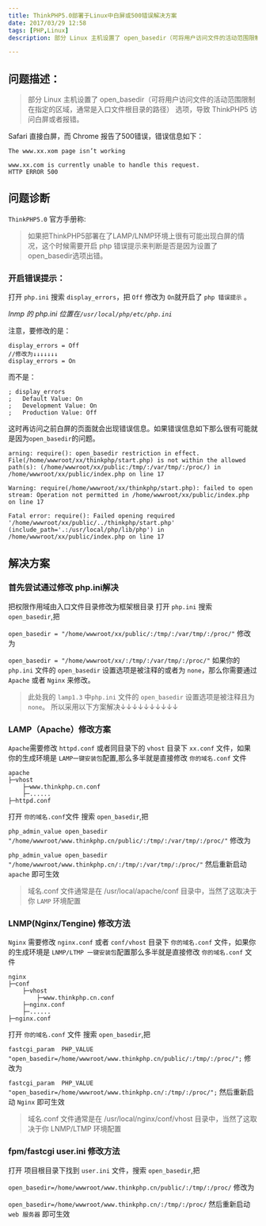 ```yaml
---
title: ThinkPHP5.0部署于Linux中白屏或500错误解决方案
date: 2017/03/29 12:58
tags: [PHP,Linux]
description: 部分 Linux 主机设置了 open_basedir（可将用户访问文件的活动范围限制在指定的区域，通常是入口文件根目录的路径） 选项，导致 ThinkPHP5 访问白屏或者报错。本文记录了作者解决该问题的过程。

---
```


## 问题描述：

>部分 Linux 主机设置了 open_basedir（可将用户访问文件的活动范围限制在指定的区域，通常是入口文件根目录的路径） 选项，导致 ThinkPHP5 访问白屏或者报错。

Safari 直接白屏，而 Chrome 报告了500错误，错误信息如下：

```
The www.xx.xom page isn’t working

www.xx.com is currently unable to handle this request.
HTTP ERROR 500
```
## 问题诊断

`ThinkPHP5.0` 官方手册称:
>如果把ThinkPHP5部署在了LAMP/LNMP环境上很有可能出现白屏的情况，这个时候需要开启 php 错误提示来判断是否是因为设置了open_basedir选项出错。

### 开启错误提示：

打开 `php.ini` 搜索 `display_errors`，把 `Off` 修改为 `On`就开启了 `php 错误提示` 。

*lnmp 的 php.ini 位置在`/usr/local/php/etc/php.ini`*

注意，要修改的是：

```
display_errors = Off
//修改为↓↓↓↓↓↓↓
display_errors = On
```
而不是：
```
; display_errors
;   Default Value: On
;   Development Value: On
;   Production Value: Off
```

这时再访问之前白屏的页面就会出现错误信息。如果错误信息如下那么很有可能就是因为`open_basedir`的问题。

```
arning: require(): open_basedir restriction in effect. File(/home/wwwroot/xx/thinkphp/start.php) is not within the allowed path(s): (/home/wwwroot/xx/public:/tmp/:/var/tmp/:/proc/) in /home/wwwroot/xx/public/index.php on line 17

Warning: require(/home/wwwroot/xx/thinkphp/start.php): failed to open stream: Operation not permitted in /home/wwwroot/xx/public/index.php on line 17

Fatal error: require(): Failed opening required '/home/wwwroot/xx/public/../thinkphp/start.php' (include_path='.:/usr/local/php/lib/php') in /home/wwwroot/xx/public/index.php on line 17
```

## 解决方案

### 首先尝试通过修改 php.ini解决

把权限作用域由入口文件目录修改为框架根目录
打开 `php.ini` 搜索 `open_basedir`,把

`open_basedir = "/home/wwwroot/xx/public/:/tmp/:/var/tmp/:/proc/"`
修改为

`open_basedir = "/home/wwwroot/xx/:/tmp/:/var/tmp/:/proc/"`
如果你的 `php.ini` 文件的 `open_basedir` 设置选项是被注释的或者为 `none`，那么你需要通过 `Apache` 或者 `Nginx` 来修改。

> 此处我的 `lamp1.3` 中`php.ini` 文件的 `open_basedir` 设置选项是被注释且为 `none`。
> 所以采用以下方案解决↓↓↓↓↓↓↓↓↓↓

### LAMP（Apache）修改方案
`Apache`需要修改 `httpd.conf` 或者同目录下的 `vhost` 目录下 `xx.conf` 文件，如果你的生成环境是 `LAMP一键安装包`配置,那么多半就是直接修改 `你的域名.conf` 文件

```
apache
├─vhost
    ├─www.thinkphp.cn.conf
    ├─......
├─httpd.conf
```
打开 `你的域名.conf`文件 搜索 `open_basedir`,把

`php_admin_value open_basedir "/home/wwwroot/www.thinkphp.cn/public/:/tmp/:/var/tmp/:/proc/"`
修改为

`php_admin_value open_basedir "/home/wwwroot/www.thinkphp.cn/:/tmp/:/var/tmp/:/proc/"`
然后重新启动 `apache` 即可生效

> 域名.conf 文件通常是在 /usr/local/apache/conf 目录中，当然了这取决于你 `LAMP` 环境配置

### LNMP(Nginx/Tengine) 修改方法

`Nginx` 需要修改 `nginx.conf` 或者 `conf/vhost` 目录下 `你的域名.conf` 文件，如果你的生成环境是 `LNMP/LTMP 一键安装包`配置那么多半就是直接修改 `你的域名.conf` 文件
```
nginx
├─conf
    ├─vhost
        ├─www.thinkphp.cn.conf
    ├─nginx.conf
    ├─......
├─nginx.conf
```
打开 `你的域名.conf` 文件 搜索 `open_basedir`,把

`fastcgi_param  PHP_VALUE  "open_basedir=/home/wwwroot/www.thinkphp.cn/public/:/tmp/:/proc/";`
修改为

`fastcgi_param  PHP_VALUE  "open_basedir=/home/wwwroot/www.thinkphp.cn/:/tmp/:/proc/";`
然后重新启动 `Nginx` 即可生效

>域名.conf 文件通常是在 /usr/local/nginx/conf/vhost 目录中，当然了这取决于你 LNMP/LTMP 环境配置
### fpm/fastcgi user.ini 修改方法

打开 项目根目录下找到 `user.ini` 文件，搜索 `open_basedir`,把

`open_basedir=/home/wwwroot/www.thinkphp.cn/public/:/tmp/:/proc/`
修改为

`open_basedir=/home/wwwroot/www.thinkphp.cn/:/tmp/:/proc/`
然后重新启动 `web 服务器` 即可生效



